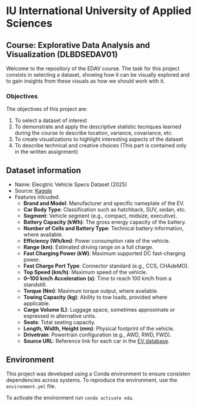 # IU International University of Applied Sciences

## Course: Explorative Data Analysis and Visualization (DLBDSEDAV01)
Welcome to the repository of the EDAV course.
The task for this project consists in selecting a dataset, showing how it can be visually explored and to gain insights from these visuals as how we should work with it.

### Objectives

The objectives of this project are:
1. To select a dataset of interest
2. To demonstrate and apply the descriptive statistic tecniques learned during the course to describe location, variance, covariance, etc.
3. To create visualizations to highlight interesting aspects of the dataset
4. To describe technical and creative choices (This part is contained only in the written assignment)

## Dataset information

- Name: Elecgtric Vehicle Specs Dataset (2025)
- Source: [Kaggle](https://www.kaggle.com/datasets/urvishahir/electric-vehicle-specifications-dataset-2025/data)
- Features inlcuded:
    - __Brand and Model__: Manufacturer and specific nameplate of the EV.
    - __Car Body Type__: Classification such as hatchback, SUV, sedan, etc.
    - __Segment__: Vehicle segment (e.g., compact, midsize, executive).
    - __Battery Capacity (kWh)__: The gross energy capacity of the battery.
    - __Number of Cells and Battery Type__: Technical battery information, where available.
    - __Efficiency (Wh/km)__: Power consumption rate of the vehicle.
    - __Range (km)__: Estimated driving range on a full charge.
    - __Fast Charging Power (kW)__: Maximum supported DC fast-charging power.
    - __Fast Charge Port Type__: Connector standard (e.g., CCS, CHAdeMO).
    - __Top Speed (km/h)__: Maximum speed of the vehicle.
    - __0–100 km/h Acceleration (s)__: Time to reach 100 km/h from a standstill.
    - __Torque (Nm)__: Maximum torque output, where available.
    - __Towing Capacity (kg)__: Ability to tow loads, provided where applicable.
    - __Cargo Volume (L)__: Luggage space, sometimes approximate or expressed in alternative units.
    - __Seats__: Total seating capacity.
    - __Length, Width, Height (mm)__: Physical footprint of the vehicle.
    - __Drivetrain__: Powertrain configuration (e.g., AWD, RWD, FWD).
    - __Source URL__: Reference link for each car in the [EV database](https://ev-database.org/).

## Environment

This project was developed using a Conda environment to ensure consisten dependencies across systems. To reproduce the environment, use the `environment.yml` file.

To activate the environment run `conda activate eda`.